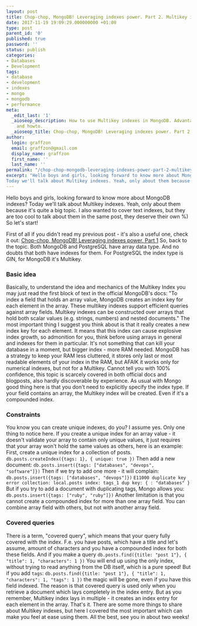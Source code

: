 ```yaml
---
layout: post
title: Chop-chop, MongoDB! Leveraging indexes power. Part 2. Multikey indexes
date: 2017-11-19 19:09:29.000000000 +01:00
type: post
parent_id: '0'
published: true
password: ''
status: publish
categories:
- Databases
- Development
tags:
- database
- development
- indexes
- mongo
- mongodb
- performance
meta:
  _edit_last: '1'
  _aioseop_description: How to use Multikey indexes in MongoDB. Advantages, restrictions
    and howto.
  _aioseop_title: Chop-chop, MongoDB! Leveraging indexes power. Part 2. Multikey indexes
author:
  login: graffzon
  email: graffzon@gmail.com
  display_name: graffzon
  first_name: ''
  last_name: ''
permalink: "/chop-chop-mongodb-leveraging-indexes-power-part-2-multikey-indexes/"
excerpt: "Hello boys and girls, looking forward to know more about MongoDB indexes?
Today we'll talk about Multikey indexes. Yeah, only about them because it's quite a big topic. I also wanted to cover text indexes, but they are too cool to talk about them in the same post, they deserve their own %)"
---
```


Hello boys and girls, looking forward to know more about MongoDB indexes?
Today we'll talk about Multikey indexes. Yeah, only about them because it's quite a big topic. I also wanted to cover text indexes, but they are too cool to talk about them in the same post, they deserve their own %)
So let's start!
<!--more-->
First of all if you didn't read my previous post - it's also a useful one, check it out: <a href="http://zonov.me/chop-chop-mongodb-leveraging-indexes-power-part-1/">Chop-chop, MongoDB! Leveraging indexes power. Part 1</a>
So, back to the topic. Both MongoDB and PostgreSQL have array data type. And no doubts that both have indexes for them. For PostgreSQL the index type is GIN, for MongoDB it's Multikey.
<h3>Basic idea</h3>
Basically, to understand the idea and mechanics of the Multikey Index you may just read the first block of text in the official MongoDB's docs:
"To index a field that holds an array value, MongoDB creates an index key for each element in the array. These multikey indexes support efficient queries against array fields. Multikey indexes can be constructed over arrays that hold both scalar values (e.g. strings, numbers) and nested documents."
The most important thing I suggest you think about is that it really creates a new index key for each element. It means that this index can cause explosive index growth, so admonition for you, think before using arrays in general and indexes for them in particular. It's not something that can kill your database in a moment, but bigger index - more RAM needed. MongoDB has a strategy to keep your RAM less cluttered, it stores only last or most readable elements of your index in the RAM, but AFAIK it works only for numerical indexes, but not for a Multikey. Cannot tell you with 100% confidence, this topic is scarcely covered in both official docs and blogposts, also hardly discoverable by experience.
As usual with Mongo good thing here is that you don't need to explicitly specify the index type. If your field contains an array, the Multikey index will be created. Even if it's a compounded index.
<h3>Constraints</h3>
You know you can create unique indexes, do you? I assume yes. Only one thing to notice here. If you create a unique index for an array value - it doesn't validate your array to contain only unique values, it just requires that your array won't hold the same values as others, here is an example:
First, create a unique index for a collection of posts.
<code>db.posts.createIndex({tags: 1}, { unique: true })</code>
Then add a new document:
<code>db.posts.insert({tags: ["databases", "devops", "software"]})</code>
Then if we try to add one more - it will complain:
<code>db.posts.insert({tags: ["databases", "devops"]})</code>
<code>E11000 duplicate key error collection: local.posts index: tags_1 dup key: { : "databases" }</code>
But if you try to add a document with duplicating tags, Mongo allows you:
<code>db.posts.insert({tags: ["ruby", "ruby"]})</code>
Another limitation is that you cannot create a compounded index for more than one array field. You can combine array field with others, but not with another array field.
<h3>Covered queries</h3>
There is a term, "covered query", which means that your query fully covered with the index. F.e. you have posts, which have a title and let's assume, amount of characters and you have a compounded index for both these fields. And if you make a query
<code>db.posts.find({title: "post 1"}, { "title": 1, "characters": 1 })</code>
You will end up using the only index, without trying to read anything from the DB itself, which is a pure speed! But if you add <code>tags</code>:
<code>db.posts.find({title: "post 1"}, { "title": 1, "characters": 1, "tags": 1 })</code>
the magic will be gone, even if you have this field indexed. The reason is that covered query is used only when you retrieve a document which lays completely in the index entry. But as you remember, Multikey index lays in multiple - it creates an index entry for each element in the array.
That's it. There are some more things to share about Multikey indexes, but here I covered the most important which can make you feel at ease using them.
All the best, see you in about two weeks!		
